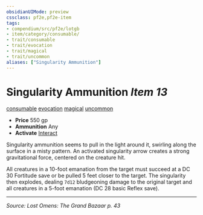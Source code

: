 ```yaml
---
obsidianUIMode: preview
cssclass: pf2e,pf2e-item
tags:
- compendium/src/pf2e/lotgb
- item/category/consumable/
- trait/consumable
- trait/evocation
- trait/magical
- trait/uncommon
aliases: ["Singularity Ammunition"]
---
```

# Singularity Ammunition *Item 13*  
[consumable](consumable.md "Consumable Item Trait")  [evocation](evocation.md "Evocation School Trait")  [magical](magical.md "Magical Item Trait")  [uncommon](uncommon.md "Uncommon Rarity Trait")  

- **Price** 550 gp
- **Ammunition** Any
- **Activate** [Interact](interact.md)

Singularity ammunition seems to pull in the light around it, swirling along the surface in a misty pattern. An activated singularity arrow creates a strong gravitational force, centered on the creature hit.

All creatures in a 10-foot emanation from the target must succeed at a DC 30 Fortitude save or be pulled 5 feet closer to the target. The singularity then explodes, dealing `7d12` bludgeoning damage to the original target and all creatures in a 5-foot emanation (DC 28 basic Reflex save).


---
*Source: Lost Omens: The Grand Bazaar p. 43*